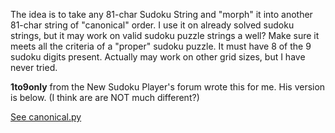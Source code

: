 The idea is to take any 81-char Sudoku String and "morph" it into another 81-char string of "canonical" order. I use it on already solved sudoku strings, but it may work on valid sudoku puzzle strings a well?  Make sure it meets all the criteria of a "proper" sudoku puzzle.  It must have 8 of the 9 sudoku digits present.  Actually may work on other grid sizes, but I have never tried.  

**1to9only** from the New Sudoku Player's forum wrote this for me.  His version is below.  (I think are are NOT much different?)

[See canonical.py](https://github.com/1to9only/MinLex-MaxLex/)


